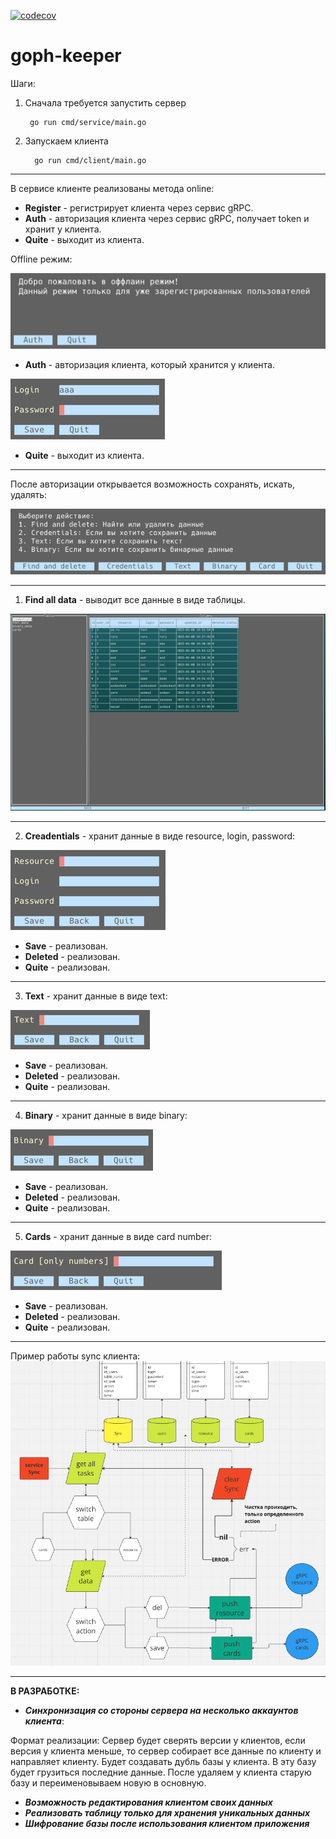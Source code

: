 [![codecov](https://codecov.io/gh/kamencov/goph-keeper/branch/iter3/graph/badge.svg?token=1ZHJfDLN5k)](https://codecov.io/gh/kamencov/goph-keeper)
# goph-keeper

Шаги:

1. Сначала требуется запустить сервер

        go run cmd/service/main.go

2. Запускаем клиента

         go run cmd/client/main.go
___
В сервисе клиенте реализованы метода online:

- **Register** - регистрирует клиента через сервис gRPC.
- **Auth** - авторизация клиента через сервис gRPC, получает token и хранит у клиента.
- **Quite** - выходит из клиента.

Offline режим:

![img_5.png](img_5.png)
- **Auth** - авторизация клиента, который хранится у клиента.

![img_6.png](img_6.png)
- **Quite** - выходит из клиента.
___
После авторизации открывается возможность сохранять, искать, удалять:

![img_7.png](img_7.png)
___
1. **Find all data** - выводит все данные в виде таблицы.

![img_8.png](img_8.png)
___
2. **Creadentials** - хранит данные в виде resource, login, password:

![img_9.png](img_9.png)
- **Save** - реализован.
- **Deleted** - реализован.
- **Quite** - реализован.
___
3. **Text** - хранит данные в виде text:

![img_10.png](img_10.png)
- **Save** - реализован.
- **Deleted** - реализован.
- **Quite** - реализован.
___
4. **Binary** - хранит данные в виде binary:

![img_11.png](img_11.png)
- **Save** - реализован.
- **Deleted** - реализован.
- **Quite** - реализован.
___
5. **Cards** - хранит данные в виде card number:

![img_12.png](img_12.png)
- **Save** - реализован.
- **Deleted** - реализован.
- **Quite** - реализован.
___
Пример работы sync клиента:
![img.png](img.png)

---
**В РАЗРАБОТКЕ:**
- **_Синхронизация со стороны сервера на несколько аккаунтов клиента_**:

Формат реализации: Сервер будет сверять версии у клиентов, если версия у клиента меньше, то сервер собирает все данные по клиенту и
направляет клиенту. Будет создавать дубль базы у клиента. В эту базу будет грузиться последние данные. 
После удаляем у клиента старую базу и переименовываем новую в основную.

- **_Возможность редактирования клиентом своих данных_**
- **_Реализовать таблицу только для хранения уникальных данных_**
- **_Шифрование базы после использования клиентом приложения_**